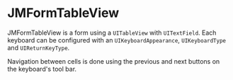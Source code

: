 JMFormTableView
===============

JMFormTableView is a form using a `UITableView` with `UITextField`.
Each keyboard can be configured with an `UIKeyboardAppearance`, `UIKeyboardType` and `UIReturnKeyType`.

Navigation between cells is done using the previous and next buttons on the keyboard's tool bar.
